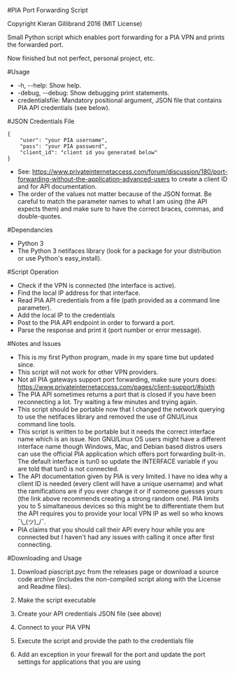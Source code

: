 #PIA Port Forwarding Script

Copyright Kieran Gillibrand 2016 (MIT License)

Small Python script which enables port forwarding for a PIA VPN and prints the forwarded port.

Now finished but not perfect, personal project, etc.

#Usage
- -h, --help: Show help.
- -debug, --debug: Show debugging print statements.
- credentialsfile: Mandatory positional argument, JSON file that contains PIA API credentials (see below).

#JSON Credentials File
```
{
    "user": "your PIA username",
    "pass": "your PIA password",
    "client_id": "client id you generated below"
}
```
- See: https://www.privateinternetaccess.com/forum/discussion/180/port-forwarding-without-the-application-advanced-users to create a client ID and for API documentation.
- The order of the values not matter because of the JSON format. Be careful to match the parameter names to what I am using (the API expects them) and make sure to have the correct braces, commas, and double-quotes.
    
#Dependancies
- Python 3
- The Python 3 netifaces library (look for a package for your distribution or use Python's easy_install).

#Script Operation
- Check if the VPN is connected (the interface is active).
- Find the local IP address for that interface.
- Read PIA API credentials from a file (path provided as a command line parameter).
- Add the local IP to the credentials
- Post to the PIA API endpoint in order to forward a port.
- Parse the response and print it (port number or error message).

#Notes and Issues
- This is my first Python program, made in my spare time but updated since.
- This script will not work for other VPN providers.
- Not all PIA gateways support port forwarding, make sure yours does: https://www.privateinternetaccess.com/pages/client-support/#sixth
- The PIA API sometimes returns a port that is closed if you have been reconnecting a lot. Try waiting a few minutes and trying again.
- This script should be portable now that I changed the network querying to use the netifaces library and removed the use of GNU/Linux command line tools.
- This script is written to be portable but it needs the correct interface name which is an issue. Non GNU/Linux OS users might have a different interface name though Windows, Mac, and Debian based distros users can use the official PIA application which offers port forwarding built-in. The default interface is tun0 so update the INTERFACE variable if you are told that tun0 is not connected.
- The API documentation given by PIA is very limited. I have no idea why a client ID is needed (every client will have a unique username) and what the ramifications are if you ever change it or if someone guesses yours (the link above recommends creating a strong random one). PIA limits you to 5 simaltaneous devices so this might be to differentiate them but the API requires you to provide your local VPN IP as well so who knows ¯\\\_(ツ)_/¯.
- PIA claims that you should call their API every hour while you are connected but I haven't had any issues with calling it once after first connecting.

#Downloading and Usage

1. Download piascript.pyc from the releases page or download a source code archive (includes the non-compiled script along with the License and Readme files).

2. Make the script executable

3. Create your API credentials JSON file (see above)

4. Connect to your PIA VPN

5. Execute the script and provide the path to the credentials file

6. Add an exception in your firewall for the port and update the port settings for applications that you are using
